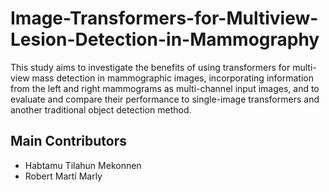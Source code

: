 # Image-Transformers-for-Multiview-Lesion-Detection-in-Mammography
This study aims to investigate the benefits of using transformers for multi-view mass detection in mammographic images, incorporating information from the left and right mammograms as multi-channel input images, and to evaluate and compare their performance to single-image transformers and another traditional object detection method.
## Main Contributors
- Habtamu Tilahun Mekonnen
- Robert Martí Marly
